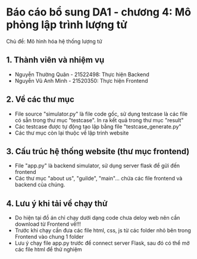 <h1>Báo cáo bổ sung DA1 - chương 4: Mô phỏng lập trình lượng tử</h1>
<div>Chủ đề: Mô hình hóa hệ thống lượng tử</div>

<h2>1. Thành viên và nhiệm vụ</h2>
<ul>
  <li>Nguyễn Thường Quân - 21522498: Thực hiện Backend</li>
  <li>Nguyễn Vũ Anh Minh - 21520350: Thực hiện Frontend</li>
</ul>

<h2>2. Về các thư mục</h2>
<ul>
  <li>File source "simulator.py" là file code gốc, sử dụng testcase là các file có sẵn trong thư mục "testcase". In ra kết quả trong thư mục "result"</li>
  <li>Các testcase được tự động tạo lập bằng file "testcase_generate.py"</li>
  <li>Các thư mục còn lại thuộc về lập trinh website</li>
  
</ul>

<h2>3. Cấu trúc hệ thống website (thư mục frontend)</h2>
<ul>
  <li>File "app.py" là backend simulator, sử dụng server flask để gửi đến frontend</li>
  <li>Các thư mục "about us", "guilde", "main"... chứa các file frontend và backend của chúng.</li>
</ul>

<h2>4. Lưu ý khi tải về chạy thử</h2>
<ul>
  <li>Do hiện tại đồ án chỉ chạy dưới dạng code chưa deloy web nên cần download từ Frontend về!!!</li>
  <li>Trước khi chạy cần đưa các file html, css, js từ các folder nhỏ bên trong Frontend vào chung 1 folder</li>
  <li>Lưu ý chạy file app.py trước để connect server Flask, sau đó có thể mở các file html để thử nghiệm</li>
</ul>
